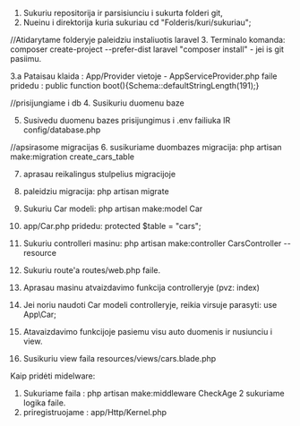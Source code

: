 1. Sukuriu repositorija ir parsisiunciu i sukurta folderi git,
2. Nueinu i direktorija kuria sukuriau cd "Folderis/kuri/sukuriau";

//Atidarytame folderyje paleidziu instaliuotis laravel
3. Terminalo komanda: composer create-project --prefer-dist laravel 
"composer install" - jei is git pasiimu.

3.a Pataisau klaida : App/Provider vietoje - AppServiceProvider.php faile pridedu : public function boot(){Schema::defaultStringLength(191);}

//prisijungiame i db
4. Susikuriu duomenu baze

5. Susivedu duomenu bazes prisijungimus i .env failiuka IR 
config/database.php 


//apsirasome migracijas
6. susikuriame duombazes migracija: php artisan make:migration create_cars_table

7. aprasau reikalingus stulpelius migracijoje 

8. paleidziu migracija: php artisan migrate

9. Sukuriu Car modeli: php artisan make:model Car

10. app/Car.php pridedu: protected $table = "cars";

11. Sukuriu controlleri masinu: php artisan make:controller CarsController --resource

12. Sukuriu route'a routes/web.php faile.

13. Aprasau masinu atvaizdavimo funkcija controlleryje (pvz: index)

14. Jei noriu naudoti Car modeli controlleryje, reikia virsuje parasyti: use App\Car;

15. Atavaizdavimo funkcijoje pasiemu visu auto duomenis ir nusiunciu i view.

16. Susikuriu view faila resources/views/cars.blade.php

<!-- Middelware -->

Kaip pridėti midelware:
1. Sukuriame faila : php artisan make:middleware CheckAge
2 sukuriame logika faile.
3. priregistruojame : app/Http/Kernel.php

